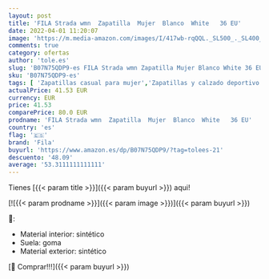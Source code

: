 ```yaml
---
layout: post
title: 'FILA Strada wmn  Zapatilla  Mujer  Blanco  White   36 EU'
date: 2022-04-01 11:20:07
image: 'https://m.media-amazon.com/images/I/417wb-rqQQL._SL500_._SL400_.jpg'
comments: true
category: ofertas
author: 'tole.es'
slug: 'B07N75QDP9-es FILA Strada wmn Zapatilla Mujer Blanco White 36 EU'
sku: 'B07N75QDP9-es'
tags: [ 'Zapatillas casual para mujer','Zapatillas y calzado deportivo para mujer','Zapatos','Zapatos para mujer','Zapatos y complementos','fila','zapatilla', ]
actualPrice: 41.53 EUR
currency: EUR
price: 41.53
comparePrice: 80.0 EUR
prodname: 'FILA Strada wmn  Zapatilla  Mujer  Blanco  White   36 EU'
country: 'es'
flag: '🇪🇸'
brand: 'Fila'
buyurl: 'https://www.amazon.es/dp/B07N75QDP9/?tag=tolees-21'
descuento: '48.09'
average: '53.3111111111111'
---
```


Tienes [{{< param title >}}]({{< param buyurl >}}) aqui!

[![{{< param prodname >}}]({{< param image >}})]({{< param buyurl >}})

🔎:

- Material interior: sintético
- Suela: goma
- Material exterior: sintético

[🛒 Comprar!!!]({{< param buyurl >}})
